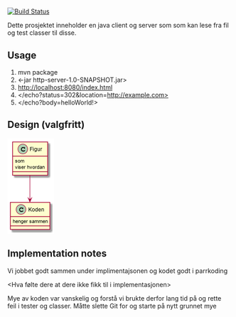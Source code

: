 # <Lasse Og Fredrikk sit filserver prosjekt>

[![Build Status](https://travis-ci.com/Westerdals/pgr203-assignment-2-Lazboy87.svg?token=u5uiMCxAwytqi2hpiwkt&branch=master)](https://travis-ci.com/Westerdals/pgr203-assignment-2-Lazboy87)

Dette prosjektet inneholder en java client og server som som kan lese fra fil og test classer til disse.

## Usage

1. mvn package
2. <-jar http-server-1.0-SNAPSHOT.jar>
3. <http://localhost:8080/index.html>
4. </echo?status=302&location=http://example.com>
5. </echo?body=helloWorld!>
 
 ## Design (valgfritt)
 
![Design](./doc/design.png)

 ## Implementation notes
 
<Hva gjorde dere godt i implementasjonen>

Vi jobbet godt sammen under implimentajsonen og kodet godt i parrkoding

<Hva følte dere at dere ikke fikk til i implementasjonen>

Mye av koden var vanskelig og forstå vi brukte derfor lang tid på og rette feil i tester og classer.
Måtte slette Git for og starte på nytt grunnet mye 


